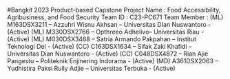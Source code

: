 #Bangkit 2023 Product-based Capstone
Project Name		: Food Accessibility, Agribusiness, and Food Security
Team ID		      : C23-PC671
Team Member		  : 
(ML) M163DSX3211 – Azzuhri Wisnu Akhsan – Universitas DIan Nuswantoro - (Active)
(ML) M330DSX2766 – Opthreeo Adhelivo– Universitas Riau - (Active)
(ML) M030DSX3468 – Satria Armando Pakpahan – Institut Teknologi Del - (Active)
(CC) C163DSX1634 – Sifak Zaki Khafidi – Universitas Dian Nuswantoro - (Active)
(CC) C048DSX4872 – Rian Ajie Pangestu – Politeknik Enjinering Indorama - (Active)
(MD) A361DSX2063 – Yudhistira Paksi Rully Adjie – Universitas Terbuka - (Active)

